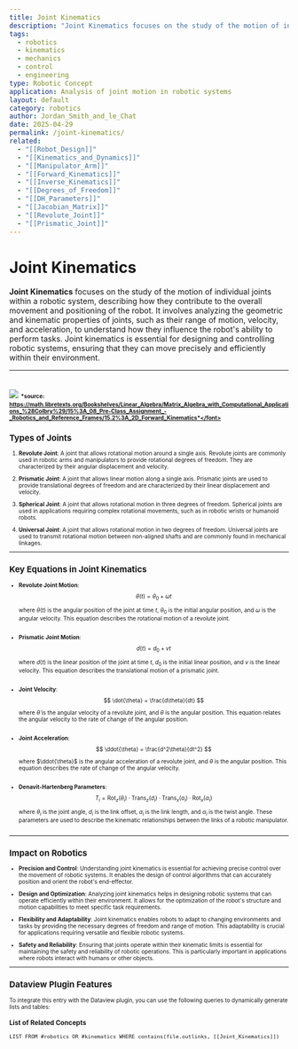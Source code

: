 ```yaml
---
title: Joint Kinematics
description: "Joint Kinematics focuses on the study of the motion of individual joints within a robotic system, describing how they contribute to the overall movement and positioning of the robot."
tags:
  - robotics
  - kinematics
  - mechanics
  - control
  - engineering
type: Robotic Concept
application: Analysis of joint motion in robotic systems
layout: default
category: robotics
author: Jordan_Smith_and_le_Chat
date: 2025-04-29
permalink: /joint-kinematics/
related:
  - "[[Robot_Design]]"
  - "[[Kinematics_and_Dynamics]]"
  - "[[Manipulator_Arm]]"
  - "[[Forward_Kinematics]]"
  - "[[Inverse_Kinematics]]"
  - "[[Degrees_of_Freedom]]"
  - "[[DH_Parameters]]"
  - "[[Jacobian_Matrix]]"
  - "[[Revolute_Joint]]"
  - "[[Prismatic_Joint]]"
---
```


# Joint Kinematics

**Joint Kinematics** focuses on the study of the motion of individual joints within a robotic system, describing how they contribute to the overall movement and positioning of the robot. It involves analyzing the geometric and kinematic properties of joints, such as their range of motion, velocity, and acceleration, to understand how they influence the robot's ability to perform tasks. Joint kinematics is essential for designing and controlling robotic systems, ensuring that they can move precisely and efficiently within their environment.

---
<img src="https://math.libretexts.org/@api/deki/files/60560/robot_diagram_2.jpeg?revision=1"></img>
<font size=1>*source: https://math.libretexts.org/Bookshelves/Linear_Algebra/Matrix_Algebra_with_Computational_Applications_%28Colbry%29/15%3A_08_Pre-Class_Assignment_-_Robotics_and_Reference_Frames/15.2%3A_2D_Forward_Kinematics*</font>
---

## Types of Joints

1. **Revolute Joint**: A joint that allows rotational motion around a single axis. Revolute joints are commonly used in robotic arms and manipulators to provide rotational degrees of freedom. They are characterized by their angular displacement and velocity.

2. **Prismatic Joint**: A joint that allows linear motion along a single axis. Prismatic joints are used to provide translational degrees of freedom and are characterized by their linear displacement and velocity.

3. **Spherical Joint**: A joint that allows rotational motion in three degrees of freedom. Spherical joints are used in applications requiring complex rotational movements, such as in robotic wrists or humanoid robots.

4. **Universal Joint**: A joint that allows rotational motion in two degrees of freedom. Universal joints are used to transmit rotational motion between non-aligned shafts and are commonly found in mechanical linkages.

---

## Key Equations in Joint Kinematics

- **Revolute Joint Motion**:
  $$
  \theta(t) = \theta_0 + \omega t
  $$
  
  where $\theta(t)$ is the angular position of the joint at time $t$, $\theta_0$ is the initial angular position, and $\omega$ is the angular velocity. This equation describes the rotational motion of a revolute joint.
<br></br>
- **Prismatic Joint Motion**:
  $$
  d(t) = d_0 + v t
  $$
  
  where $d(t)$ is the linear position of the joint at time $t$, $d_0$ is the initial linear position, and $v$ is the linear velocity. This equation describes the translational motion of a prismatic joint.
<br></br>
- **Joint Velocity**:
  $$
  \dot{\theta} = \frac{d\theta}{dt}
  $$
 
  where $\dot{\theta}$ is the angular velocity of a revolute joint, and $\theta$ is the angular position. This equation relates the angular velocity to the rate of change of the angular position.
 <br></br>
- **Joint Acceleration**:
  $$
  \ddot{\theta} = \frac{d^2\theta}{dt^2}
  $$
  
  where $\ddot{\theta}$ is the angular acceleration of a revolute joint, and $\theta$ is the angular position. This equation describes the rate of change of the angular velocity.
<br></br>
- **Denavit-Hartenberg Parameters**:
  $$
  T_i = \text{Rot}_z(\theta_i) \cdot \text{Trans}_z(d_i) \cdot \text{Trans}_x(a_i) \cdot \text{Rot}_x(\alpha_i)
  $$

  where $\theta_i$ is the joint angle, $d_i$ is the link offset, $a_i$ is the link length, and $\alpha_i$ is the twist angle. These parameters are used to describe the kinematic relationships between the links of a robotic manipulator.
  <br></br>
---

## Impact on Robotics

- **Precision and Control**: Understanding joint kinematics is essential for achieving precise control over the movement of robotic systems. It enables the design of control algorithms that can accurately position and orient the robot's end-effector.

- **Design and Optimization**: Analyzing joint kinematics helps in designing robotic systems that can operate efficiently within their environment. It allows for the optimization of the robot's structure and motion capabilities to meet specific task requirements.

- **Flexibility and Adaptability**: Joint kinematics enables robots to adapt to changing environments and tasks by providing the necessary degrees of freedom and range of motion. This adaptability is crucial for applications requiring versatile and flexible robotic systems.

- **Safety and Reliability**: Ensuring that joints operate within their kinematic limits is essential for maintaining the safety and reliability of robotic operations. This is particularly important in applications where robots interact with humans or other objects.

---

## Dataview Plugin Features

To integrate this entry with the Dataview plugin, you can use the following queries to dynamically generate lists and tables:

### List of Related Concepts
```dataview
LIST FROM #robotics OR #kinematics WHERE contains(file.outlinks, [[Joint_Kinematics]])
